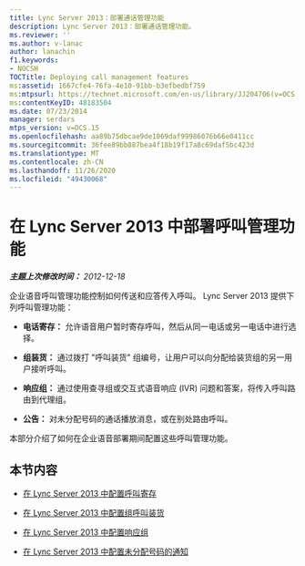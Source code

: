 ```yaml
---
title: Lync Server 2013：部署通话管理功能
description: Lync Server 2013：部署通话管理功能。
ms.reviewer: ''
ms.author: v-lanac
author: lanachin
f1.keywords:
- NOCSH
TOCTitle: Deploying call management features
ms:assetid: 1667cfe4-76fa-4e10-91bb-b3efbedbf759
ms:mtpsurl: https://technet.microsoft.com/en-us/library/JJ204706(v=OCS.15)
ms:contentKeyID: 48183504
ms.date: 07/23/2014
manager: serdars
mtps_version: v=OCS.15
ms.openlocfilehash: aa89b75dbcae9de1069daf99986076b66e0411cc
ms.sourcegitcommit: 36fee89bb887bea4f18b19f17a8c69daf5bc423d
ms.translationtype: MT
ms.contentlocale: zh-CN
ms.lasthandoff: 11/26/2020
ms.locfileid: "49430068"
---
```

# <a name="deploying-call-management-features-in-lync-server-2013"></a>在 Lync Server 2013 中部署呼叫管理功能

<div data-xmlns="http://www.w3.org/1999/xhtml">

<div class="topic" data-xmlns="http://www.w3.org/1999/xhtml" data-msxsl="urn:schemas-microsoft-com:xslt" data-cs="https://msdn.microsoft.com/">

<div data-asp="https://msdn2.microsoft.com/asp">



</div>

<div id="mainSection">

<div id="mainBody">

<span> </span>

_**主题上次修改时间：** 2012-12-18_

企业语音呼叫管理功能控制如何传送和应答传入呼叫。 Lync Server 2013 提供下列呼叫管理功能：

  - **电话寄存：** 允许语音用户暂时寄存呼叫，然后从同一电话或另一电话中进行选择。

  - **组装货：** 通过拨打 "呼叫装货" 组编号，让用户可以向分配给装货组的另一用户接听呼叫。

  - **响应组：** 通过使用查寻组或交互式语音响应 (IVR) 问题和答案，将传入呼叫路由到代理组。

  - **公告：** 对未分配号码的通话播放消息，或在别处路由呼叫。

本部分介绍了如何在企业语音部署期间配置这些呼叫管理功能。

<div>

## <a name="in-this-section"></a>本节内容

  - [在 Lync Server 2013 中配置呼叫寄存](lync-server-2013-configuring-call-park.md)

  - [在 Lync Server 2013 中配置组呼叫装货](lync-server-2013-configuring-group-call-pickup.md)

  - [在 Lync Server 2013 中配置响应组](lync-server-2013-configuring-response-group.md)

  - [在 Lync Server 2013 中配置未分配号码的通知](lync-server-2013-configuring-announcements-for-unassigned-numbers.md)

</div>

</div>

<span> </span>

</div>

</div>

</div>

